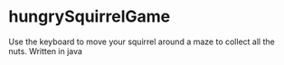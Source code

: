 hungrySquirrelGame
==================

Use the keyboard to move your squirrel around a maze to collect all the nuts. Written in java
